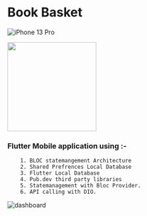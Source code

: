 # Book Basket
 
![iPhone 13 Pro](https://user-images.githubusercontent.com/73766765/193991982-73411ab2-ab9b-468e-95c2-be5ce132f2ab.png)
 
<!--  ![banner]() -->

<img src="[https://user-images.githubusercontent.com/link-to-your-image.png](https://user-images.githubusercontent.com/73766765/194213174-d7d71e55-08ec-4ada-9c9a-4ecd375d7f46.png)" width="200" />


### Flutter Mobile application using :-

```
    1. BLOC statemangement Architecture
    2. Shared Prefrences Local Database
    3. Flutter Local Database
    4. Pub.dev third party libraries
    5. Statemanagement with Bloc Provider.
    6. API calling with DIO.
 ```
 
![dashboard](https://user-images.githubusercontent.com/73766765/193992375-416ca891-032c-4147-be30-6f820b178c61.png)
 
